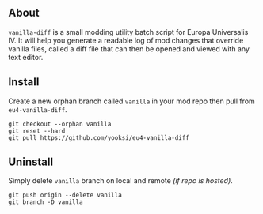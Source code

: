 ## About
`vanilla-diff` is a small modding utility batch script for Europa Universalis IV. It will help you generate a readable log of mod changes that
override vanilla files, called a diff file that can then be opened and viewed with any text editor.

## Install
Create a new orphan branch called `vanilla` in your mod repo then pull from `eu4-vanilla-diff`.
```
git checkout --orphan vanilla
git reset --hard
git pull https://github.com/yooksi/eu4-vanilla-diff
```
## Uninstall
Simply delete `vanilla` branch on local and remote _(if repo is hosted)_.
```
git push origin --delete vanilla
git branch -D vanilla
```